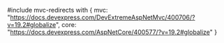 #include mvc-redirects with {
    mvc: "https://docs.devexpress.com/DevExtremeAspNetMvc/400706/?v=19.2#globalize",
    core: "https://docs.devexpress.com/AspNetCore/400577/?v=19.2#globalize"
}
